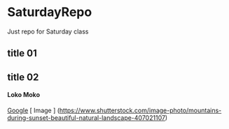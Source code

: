 # SaturdayRepo
Just repo for Saturday class
## title 01
## title 02
#### Loko Moko
[Google](https://www.google.com/)
[ Image ] (https://www.shutterstock.com/image-photo/mountains-during-sunset-beautiful-natural-landscape-407021107)

